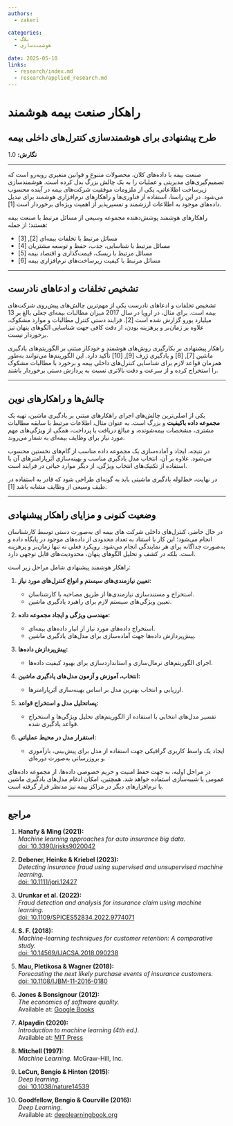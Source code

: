 ```yaml
---
authors:
  - zakeri

categories:
  - بلاگ
  - هوشمندسازی
  
date: 2025-05-10
links:
  - research/index.md
  - research/applied_research.md
---
```



# راهکار صنعت بیمه هوشمند

## طرح پیشنهادی برای هوشمندسازی کنترل‌های داخلی بیمه 

**نگارش:** 1.0

---

صنعت بیمه با داده‌های کلان، محصولات متنوع و قوانین متغیری روبه‌رو است که تصمیم‌گیری‌های مدیریتی و عملیات را به یک چالش بزرگ بدل کرده است. هوشمندسازی زیرساخت اطلاعاتی، یکی از ملزومات موفقیت شرکت‌های بیمه در آینده محسوب می‌شود. در این راستا، استفاده از فناوری‌ها و راهکارهای نرم‌افزاری هوشمند برای تبدیل داده‌های موجود به اطلاعات ارزشمند و تفسیرپذیر از اهمیت ویژه‌ای برخوردار است [1].

راهکارهای هوشمند پوشش‌دهنده مجموعه وسیعی از مسائل مرتبط با صنعت بیمه هستند؛ از جمله:
- مسائل مرتبط با تخلفات بیمه‌ای [2], [3]
- مسائل مرتبط با شناسایی، جذب، حفظ و توسعه مشتریان [4]
- مسائل مرتبط با ریسک، قیمت‌گذاری و اقتصاد بیمه [5]
- مسائل مرتبط با کیفیت زیرساخت‌های نرم‌افزاری بیمه [6]


<!-- more -->

---

## تشخیص تخلفات و ادعاهای نادرست

تشخیص تخلفات و ادعاهای نادرست یکی از مهم‌ترین چالش‌های پیش‌روی شرکت‌های بیمه است. برای مثال، در اروپا در سال 2017 میزان مطالبات بیمه‌ای جعلی بالغ بر 13 میلیارد یورو گزارش شده است [2]. فرایند دستی کنترل مطالبات و موارد مشکوک، علاوه بر زمان‌بر و پرهزینه بودن، از دقت کافی جهت شناسایی الگوهای پنهان نیز برخوردار نیست.

راهکار پیشنهادی بر بکارگیری روش‌های هوشمند و خودکار مبتنی بر الگوریتم‌های یادگیری ماشین [7], [8] و یادگیری ژرف [9], [10] تأکید دارد. این الگوریتم‌ها می‌توانند به‌طور همزمان قواعد لازم برای شناسایی کنترل‌های داخلی بیمه و برخورد با مطالبات مشکوک را استخراج کرده و از سرعت و دقت بالاتری نسبت به پردازش دستی برخوردار باشند.

---

## چالش‌ها و راهکارهای نوین

یکی از اصلی‌ترین چالش‌های اجرای راهکارهای مبتنی بر یادگیری ماشین، تهیه یک **مجموعه داده باکیفیت** و بزرگ است. به عنوان مثال، اطلاعات مرتبط با سابقه مطالبات مشتری، مشخصات بیمه‌شونده، و مبالغ دریافت یا پرداخت، همگی از ویژگی‌های مهم مورد نیاز برای وظایف بیمه‌ای به شمار می‌روند.

در نتیجه، ایجاد و آماده‌سازی یک مجموعه داده مناسب از گام‌های نخستین محسوب می‌شود. علاوه بر آن، انتخاب مدل یادگیری مناسب و بهینه‌سازی اَبَرپارامترهای آن با استفاده از تکنیک‌های انتخاب ویژگی، از دیگر موارد حیاتی در فرایند است.

در نهایت، خط‌لوله یادگیری ماشینی باید به گونه‌ای طراحی شود که قادر به استفاده در طیف وسیعی از وظایف مشابه باشد [1].

---

## وضعیت کنونی و مزایای راهکار پیشنهادی

در حال حاضر، کنترل‌های داخلی شرکت های بیمه ای به‌صورت دستی توسط کارشناسان انجام می‌شود؛ این کار با استناد به تعداد محدودی از داده‌های موجود در پایگاه داده و به‌صورت جداگانه برای هر نمایندگی انجام می‌شود. رویکرد فعلی نه تنها زمان‌بر و پرهزینه است، بلکه در کشف و تحلیل الگوهای پنهان، محدودیت‌های قابل توجهی دارد.

راهکار هوشمند پیشنهادی شامل مراحل زیر است:

1. **تعیین نیازمندی‌های سیستم و انواع کنترل‌های مورد نیاز:**  
    - استخراج و مستندسازی نیازمندی‌ها از طریق مصاحبه با کارشناسان.
    - تعیین ویژگی‌های سیستم لازم برای راهبرد یادگیری ماشین.

2. **مهندسی ویژگی و ایجاد مجموعه داده:**  
    - استخراج داده‌های مورد نیاز از انبار داده‌های بیمه‌ای.
    - پیش‌پردازش داده‌ها جهت آماده‌سازی برای مدل‌های یادگیری ماشین.

3. **پیش‌پردازش داده‌ها:**  
    - اجرای الگوریتم‌های نرمال‌سازی و استانداردسازی برای بهبود کیفیت داده‌ها.

4. **انتخاب، آموزش و آزمون مدل‌های یادگیری ماشین:**  
    - ارزیابی و انتخاب بهترین مدل بر اساس بهینه‌سازی اَبَرپارامترها.

5. **پساتحلیل مدل و استخراج قواعد:**  
    - تفسیر مدل‌های انتخابی با استفاده از الگوریتم‌های تحلیل ویژگی‌ها و استخراج قواعد یادگیری شده.

6. **استقرار مدل در محیط عملیاتی:**  
    - ایجاد یک واسط کاربری گرافیکی جهت استفاده از مدل برای پیش‌بینی، بازآموزی و بروزرسانی به‌صورت دوره‌ای.

در مراحل اولیه، به جهت حفظ امنیت و حریم خصوصی داده‌ها، از مجموعه داده‌های عمومی یا شبیه‌سازی استفاده خواهد شد. همچنین، امکان ادغام مدل‌های یادگیری ماشین با نرم‌افزارهای دیگر در مراکز بیمه نیز مدنظر قرار گرفته است.


---



## مراجع

1. **Hanafy & Ming (2021):**  
   *Machine learning approaches for auto insurance big data.*  
   [doi: 10.3390/risks9020042](https://doi.org/10.3390/risks9020042)

2. **Debener, Heinke & Kriebel (2023):**  
   *Detecting insurance fraud using supervised and unsupervised machine learning.*  
   [doi: 10.1111/jori.12427](https://doi.org/10.1111/jori.12427)

3. **Urunkar et al. (2022):**  
   *Fraud detection and analysis for insurance claim using machine learning.*  
   [doi: 10.1109/SPICES52834.2022.9774071](https://doi.org/10.1109/SPICES52834.2022.9774071)

4. **S. F. (2018):**  
   *Machine-learning techniques for customer retention: A comparative study.*  
   [doi: 10.14569/IJACSA.2018.090238](https://doi.org/10.14569/IJACSA.2018.090238)

5. **Mau, Pletikosa & Wagner (2018):**  
   *Forecasting the next likely purchase events of insurance customers.*  
   [doi: 10.1108/IJBM-11-2016-0180](https://doi.org/10.1108/IJBM-11-2016-0180)

6. **Jones & Bonsignour (2012):**  
   *The economics of software quality.*  
   Available at: [Google Books](https://books.google.com/books?id=_t5l5Cn0NBEC)

7. **Alpaydin (2020):**  
   *Introduction to machine learning (4th ed.).*  
   Available at: [MIT Press](https://mitpress.mit.edu/books/introduction-machine-learning-fourth-edition)

8. **Mitchell (1997):**  
   *Machine Learning.* McGraw-Hill, Inc.

9. **LeCun, Bengio & Hinton (2015):**  
   *Deep learning.*  
   [doi: 10.1038/nature14539](https://doi.org/10.1038/nature14539)

10. **Goodfellow, Bengio & Courville (2016):**  
    *Deep Learning.*  
    Available at: [deeplearningbook.org](http://www.deeplearningbook.org/)


